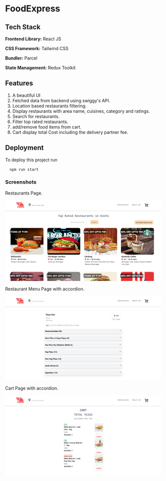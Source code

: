 # FoodExpress

## Tech Stack

**Frontend Library:** React JS

**CSS Framework:** Tailwind CSS

**Bundler:** Parcel

**State Management:** Redux Toolkit

## Features

1.  A beautiful UI
2.  Fetched data from backend using swiggy's API.
3.  Location based restaurants filtering.
4.  Display restaurants with area name, cuisines, category and ratings.
5.  Search for restaurants.
6.  Filter top rated restaurants.
7.  add/remove food items from cart.
8.  Cart display total Cost including the delivery partner fee.

## Deployment

To deploy this project run

```bash
  npm run start
```

### Screenshots

Restaurants Page.

![App Screenshot](/screenshots/restaurants.png)

Restaurant Menu Page with accordion.

![App Screenshot](/screenshots/restaurantMenu.png)

Cart Page with accordion.

![App Screenshot](/screenshots/cart.png)
